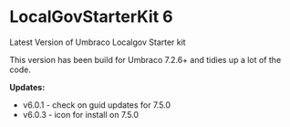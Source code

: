 # LocalGovStarterKit 6
Latest Version of Umbraco Localgov Starter kit

This version has been build for Umbraco 7.2.6+ and tidies up a lot of the code. 

**Updates:**
* v6.0.1 - check on guid updates for 7.5.0
* v6.0.3 - icon for install on 7.5.0

